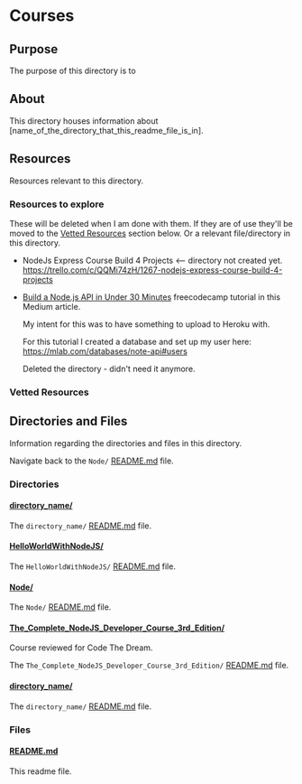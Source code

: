 # Courses

## Purpose

The purpose of this directory is to <!-- [...]. -->

## About

This directory houses information about [name_of_the_directory_that_this_readme_file_is_in].

<!-- [Some information about this directory.] -->

## Resources

Resources relevant to this directory.

### Resources to explore

These will be deleted when I am done with them. If they are of use they'll be moved to the [Vetted Resources](#vetted-resources) section below. Or a relevant file/directory in this directory.

- NodeJs Express Course Build 4 Projects <-- directory not created yet.
  https://trello.com/c/QQMi74zH/1267-nodejs-express-course-build-4-projects

- [Build a Node.js API in Under 30 Minutes](https://medium.freecodecamp.org/building-a-simple-node-js-api-in-under-30-minutes-a07ea9e390d2) freecodecamp tutorial in this Medium article.

  My intent for this was to have something to upload to Heroku with.

  For this tutorial I created a database and set up my user here: https://mlab.com/databases/note-api#users

  Deleted the directory - didn't need it anymore.

### Vetted Resources

## Directories and Files

Information regarding the directories and files in this directory.

Navigate back to the `Node/` [README.md](../README.md) file.

### Directories

#### [directory_name/](./path_to_directory)

<!-- [About_this_directory.]

[More_info_about_this_directory.] -->

The `directory_name/` [README.md](./directory_name/README.md) file.

#### [HelloWorldWithNodeJS/](./HelloWorldWithNodeJS/)

<!-- [About_this_directory.]

[More_info_about_this_directory.] -->

The `HelloWorldWithNodeJS/` [README.md](./HelloWorldWithNodeJS/README.md) file.

#### [Node/](./Node/)

<!-- [About_this_directory.]

[More_info_about_this_directory.] -->

The `Node/` [README.md](./Node/README.md) file.

#### [The_Complete_NodeJS_Developer_Course_3rd_Edition/](./The_Complete_NodeJS_Developer_Course_3rd_Edition/)

Course reviewed for Code The Dream.

The `The_Complete_NodeJS_Developer_Course_3rd_Edition/` [README.md](./The_Complete_NodeJS_Developer_Course_3rd_Edition/README.md) file.

#### [directory_name/](./path_to_directory)

<!-- [About_this_directory.]

[More_info_about_this_directory.] -->

The `directory_name/` [README.md](./directory_name/README.md) file.

### Files

<!-- #### [name_of_other_file_in_here.extension]()

[About_this_file.]

[More_info_about_this_file.] -->

#### [README.md](./README.md)

This readme file.
